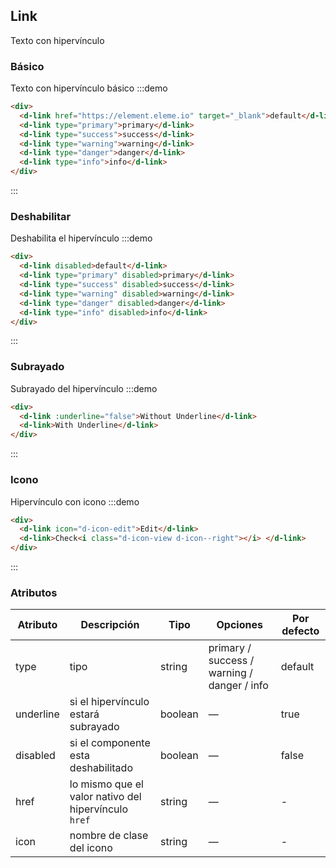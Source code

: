 ## Link

Texto con hipervínculo

### Básico

Texto con hipervínculo básico
:::demo

```html
<div>
  <d-link href="https://element.eleme.io" target="_blank">default</d-link>
  <d-link type="primary">primary</d-link>
  <d-link type="success">success</d-link>
  <d-link type="warning">warning</d-link>
  <d-link type="danger">danger</d-link>
  <d-link type="info">info</d-link>
</div>
```

:::

### Deshabilitar

Deshabilita el hipervínculo
:::demo

```html
<div>
  <d-link disabled>default</d-link>
  <d-link type="primary" disabled>primary</d-link>
  <d-link type="success" disabled>success</d-link>
  <d-link type="warning" disabled>warning</d-link>
  <d-link type="danger" disabled>danger</d-link>
  <d-link type="info" disabled>info</d-link>
</div>
```

:::

### Subrayado

Subrayado del hipervínculo
:::demo

```html
<div>
  <d-link :underline="false">Without Underline</d-link>
  <d-link>With Underline</d-link>
</div>
```

:::

### Icono

Hipervínculo con icono
:::demo

```html
<div>
  <d-link icon="d-icon-edit">Edit</d-link>
  <d-link>Check<i class="d-icon-view d-icon--right"></i> </d-link>
</div>
```

:::

### Atributos

| Atributo  | Descripción                                          | Tipo    | Opciones                                    | Por defecto |
| --------- | ---------------------------------------------------- | ------- | ------------------------------------------- | ----------- |
| type      | tipo                                                 | string  | primary / success / warning / danger / info | default     |
| underline | si el hipervínculo estará subrayado                  | boolean | —                                           | true        |
| disabled  | si el componente esta deshabilitado                  | boolean | —                                           | false       |
| href      | lo mismo que el valor nativo del hipervínculo `href` | string  | —                                           | -           |
| icon      | nombre de clase del icono                            | string  | —                                           | -           |
